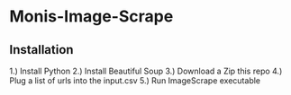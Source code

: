 # Monis-Image-Scrape


## Installation

1.) Install Python
2.) Install Beautiful Soup
3.) Download a Zip this repo
4.) Plug a list of urls into the input.csv
5.) Run ImageScrape executable 
